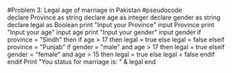 #Problem 3: Legal age of marriage in Pakistan
#pseudocode  
declare Province as string 
declare age as integer
declare gender as string
declare legal as Boolean
print "Input your Province"
input Province 
print "Input your age"
input age
print "Input your gender"
input gender
   if province = "Sindh" then
      if age > 17 then 
         legal = true 
         else 
         legal = false
   elseif province = "Punjab" 
      if gender = "male" and age > 17 then
         legal = true 
         elseif gender = "female" and age > 15 then 
         legal = true
      else 
         legal = false
      endif 
   endif 
Print "You status for marriage is: " & legal
end

